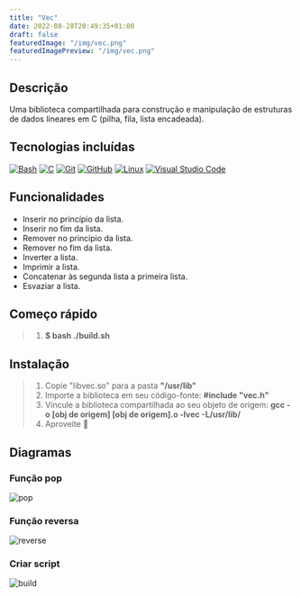 ```yaml
---
title: "Vec"
date: 2022-08-28T20:49:35+01:00
draft: false
featuredImage: "/img/vec.png"
featuredImagePreview: "/img/vec.png"
---
```

## Descrição

Uma biblioteca compartilhada para construção e manipulação de estruturas de dados lineares em C (pilha, fila, lista encadeada).

## Tecnologias incluídas

[![Bash](/img/bash-1.svg)](https://www.gnu.org/software/bash/)
[![C](/img/c-1.svg)](https://www.guru99.com/c-programming-language.html)
[![Git](/img/git-icon.svg)](https://git-scm.com)
[![GitHub](/img/github-icon-1.svg)](https://github.com)
[![Linux](/img/linux-tux.svg)](https://www.linux.org)
[![Visual Studio Code](/img/visual-studio-code-1.svg)](https://code.visualstudio.com)

## Funcionalidades

* Inserir no princípio da lista.
* Inserir no fim da lista.
* Remover no princípio da lista.
* Remover no fim da lista.
* Inverter a lista.
* Imprimir a lista.
* Concatenar às segunda lista a primeira lista.
* Esvaziar a lista.

## Começo rápido
>
> 1. **$ bash ./build.sh**

## Instalação
>
> 1. Copie "libvec.so" para a pasta **"/usr/lib"**
> 2. Importe a biblioteca em seu código-fonte: **#include "vec.h"**
> 3. Vincule a biblioteca compartilhada ao seu objeto de origem: **gcc -o [obj de origem] [obj de origem].o -lvec -L/usr/lib/**
> 4. Aproveite 🙂

## Diagramas

### Função pop

![pop](/img/pop%20(dark).svg)

### Função reversa

![reverse](/img/reverse%20(dark).svg)

### Criar script

![build](/img/build-shared-library%20(dark).svg)
